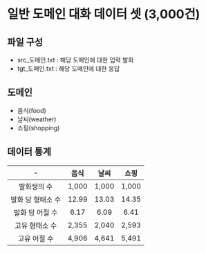 # 일반 도메인 대화 데이터 셋 (3,000건)

## 파일 구성
- src_도메인.txt : 해당 도메인에 대한 입력 발화
- tgt_도메인.txt : 해당 도메인에 대한 응답 

## 도메인
- 음식(food)
- 날씨(weather)
- 쇼핑(shopping)

## 데이터 통계
|-|음식|날씨|쇼핑|
|:---:|:---:|:---:|:---:|
|발화쌍의 수|1,000|1,000|1,000|
|발화 당 형태소 수|12.99|13.03|14.35|
|발화 당 어절 수|6.17|6.09|6.41|
|고유 형태소 수|2,355|2,040|2,593|
|고유 어절 수|4,906|4,641|5,491|
